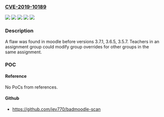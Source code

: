 ### [CVE-2019-10189](https://cve.mitre.org/cgi-bin/cvename.cgi?name=CVE-2019-10189)
![](https://img.shields.io/static/v1?label=Product&message=moodle&color=blue)
![](https://img.shields.io/static/v1?label=Version&message=3.5.7%20&color=brightgreen)
![](https://img.shields.io/static/v1?label=Version&message=3.6.5%20&color=brightgreen)
![](https://img.shields.io/static/v1?label=Version&message=3.7.1%20&color=brightgreen)
![](https://img.shields.io/static/v1?label=Vulnerability&message=CWE-284&color=brightgreen)

### Description

A flaw was found in moodle before versions 3.7.1, 3.6.5, 3.5.7. Teachers in an assignment group could modify group overrides for other groups in the same assignment.

### POC

#### Reference
No PoCs from references.

#### Github
- https://github.com/jev770/badmoodle-scan

